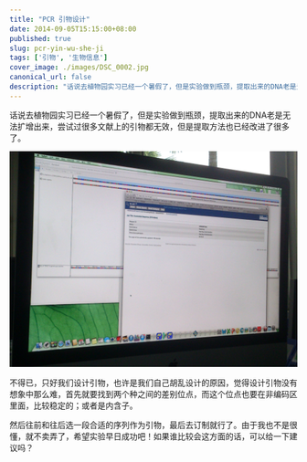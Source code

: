 ```yaml
---
title: "PCR 引物设计"
date: 2014-09-05T15:15:00+08:00
published: true
slug: pcr-yin-wu-she-ji
tags: ['引物', '生物信息']
cover_image: ./images/DSC_0002.jpg
canonical_url: false
description: "话说去植物园实习已经一个暑假了，但是实验做到瓶颈，提取出来的DNA老是无法扩增出来，尝试过很多文献上的引物都无效，但是提取方法也已经改进了很多了。"
---
```




话说去植物园实习已经一个暑假了，但是实验做到瓶颈，提取出来的DNA老是无法扩增出来，尝试过很多文献上的引物都无效，但是提取方法也已经改进了很多了。

![正在引物设计](./images/DSC_0002.jpg)

不得已，只好我们设计引物，也许是我们自己胡乱设计的原因，觉得设计引物没有想象中那么难，首先就要找到两个种之间的差别位点，而这个位点也要在非编码区里面，比较稳定的；或者是内含子。

然后往前和往后选一段合适的序列作为引物，最后去订制就行了。由于我也不是很懂，就不卖弄了，希望实验早日成功吧！如果谁比较会这方面的话，可以给一下建议吗？